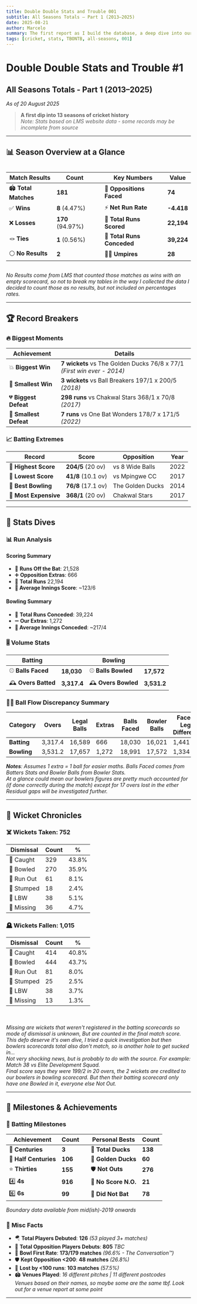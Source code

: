 ```yaml
---
title: Double Double Stats and Trouble 001
subtitle: All Seasons Totals – Part 1 (2013–2025)
date: 2025-08-21
author: Marcelo
summary: The first report as I build the database, a deep dive into our team's history from 2013-2025. This report provides a broad overview of our match results, run scoring, and wickets breakdown...
tags: [cricket, stats, TBONTB, all-seasons, 001]
---
```


# Double Double Stats and Trouble #1
## All Seasons Totals - Part 1 (2013–2025)
*As of 20 August 2025*

> **A first dip into 13 seasons of cricket history**  
> *Note: Stats based on LMS website data - some records may be incomplete from source*

---

## 📊 Season Overview at a Glance

<div style="display: flex; justify-content: space-between;">

| **Match Results** | **Count** | | **Key Numbers** | **Value** |
|-------------------|-----------|---|-----------------|-----------|
| 🏟️ **Total Matches** | **181** | | 🎯 **Oppositions Faced** | **74** |
| ✅ **Wins** | **8** (4.47%) | | ⚡ **Net Run Rate** | **-4.418** |
| ❌ **Losses** | **170** (94.97%) | | 🏏 **Total Runs Scored** | **22,194** |
| 🪢 **Ties** | **1** (0.56%) | | 🎳 **Total Runs Conceded** | **39,224** |
| ⚪ **No Results** | **2** | | 👨‍⚖️ **Umpires** | **28** |

</div>

*No Results come from LMS that counted those matches as wins with an empty scorecard, so not to break my tables in the way I collected the data I decided to count those as no results, but not included on percentages rates.*

---

## 🏆 Record Breakers

### 🔥 **Biggest Moments**
| **Achievement** | **Details** |
|-----------------|-------------|
| 💥 **Biggest Win** | **7 wickets** vs The Golden Ducks 76/8 x 77/1 *(First win ever - 2014)* |
| 🤏 **Smallest Win** | **3 wickets** vs Ball Breakers 197/1 x 200/5 *(2018)* |
| 💔 **Biggest Defeat** | **298 runs** vs Chakwal Stars 368/1 x 70/8 *(2017)* |
| 🤏 **Smallest Defeat** | **7 runs** vs One Bat Wonders 178/7 x 171/5 *(2022)* |

### 📈 **Batting Extremes**
| **Record** | **Score** | **Opposition** | **Year** |
|------------|-----------|----------------|----------|
| 🎢 **Highest Score** | **204/5** (20 ov) | vs 8 Wide Balls | 2022 |
| 🐣 **Lowest Score** | **41/8** (10.1 ov) | vs Mpingwe CC | 2017 |
| 🎱 **Best Bowling** | **76/8** (17.1 ov) | The Golden Ducks | 2014 |
| 💸 **Most Expensive** | **368/1** (20 ov) | Chakwal Stars | 2017 |

---

## 🧮 Stats Dives

### 📊 **Run Analysis**

#### **Scoring Summary**

- 🏃 **Runs Off the Bat**: 21,528
- ➕ **Opposition Extras**: 666
- 🎳 **Total Runs** 22,194  
- **📍 Average Innings Score**: ~123/6 

#### **Bowling Summary** 
- 🎳 **Total Runs Conceded**: 39,224
- ➖ **Our Extras**: 1,272
- **📍 Average Innings Conceded**: ~217/4



### 🎚️ **Volume Stats**
| **Batting** | | **Bowling** | |
|-------------|---|-------------|---|
| ⚾ **Balls Faced** | **18,030** | ⚾ **Balls Bowled** | **17,572** |
| 🕰️ **Overs Batted** | **3,317.4** | 🕰️ **Overs Bowled** | **3,531.2** |

### 😵‍💫 **Ball Flow Discrepancy Summary**

| **Category** | **Overs** | **Legal Balls** | **Extras** | **Balls Faced**| **Bowler Balls** | **Faced x Legal Difference** | **Residual Gap** | **Legal Balls Gap** | **Missing Overs Gap**|
|--------------|--------------|-------------|------------------|-------------|---------------|----------------|---------------|---------------------|---------------------|
| **Batting**      | 3,317.4      | 16,589      | 666              | 18,030      | 16,021        | 1,441          | 775           | 568                 | 113.3 |
| **Bowling**   | 3,531.2      | 17,657      | 1,272            | 18,991      | 17,572        | 1,334          | 62            | 85                  | 17 |

***Notes**: Assumes 1 extra = 1 ball for easier maths. Balls Faced comes from Batters Stats and Bowler Balls from Bowler Stats.* 
<br>*At a glance could mean our bowlers figures are pretty much accounted for (if done correctly during the match) except for 17 overs lost in the ether*
<br>*Residual gaps will be investigated further.*

---

## 🎳 Wicket Chronicles

### ☠️ **Wickets Taken: 752** 


| Dismissal | Count | % |
|-----------|-------|---|
| 🫴 Caught | 329 | 43.8% |
| 🥎 Bowled | 270 | 35.9% |
| 🏃 Run Out | 61 | 8.1% |
| 🧤 Stumped | 18 | 2.4% |
| 🦵 LBW | 38 | 5.1% |
| 🥸 Missing | 36 | 4.7% |



### 🪦 **Wickets Fallen: 1,015**


| Dismissal | Count | % |
|-----------|-------|---|
| 🫴 Caught | 414 | 40.8% |
| 🥎 Bowled | 444 | 43.7% |
| 🏃 Run Out | 81 | 8.0% |
| 🧤 Stumped | 25 | 2.5% |
| 🦵 LBW | 38 | 3.7% |
| 🥸 Missing | 13 | 1.3% |

<br><i>
<br>Missing are wickets that weren't registered in the batting scorecards so mode of dismissal is unknown, But are counted in the final match score. 
<br>This defo deserve it's own dive, I tried a quick investigation but then bowlers scorecards total also don't match, so is another hole to get sucked in...
<br>Not very shocking news, but is probably to do with the source. For example: Match 38 vs Elite Development Squad. 
<br>Final score says they were 199/2 in 20 overs, the 2 wickets are credited to our bowlers in bowling scorecard. But then their batting scorecard only have one Bowled in it, everyone else Not Out.</i>

---

## 🏅 Milestones & Achievements

### 🎯 **Batting Milestones**
| **Achievement** | **Count** | | **Personal Bests** | **Count** |
|-----------------|-----------|---|-------------------|-----------|
| 💯 **Centuries** | **3** | | 🦆 **Total Ducks** | **138** |
| 🎉 **Half Centuries** | **106** | | 🥇 **Golden Ducks** | **60** |
| ⭐ **Thirties** | **155** | | 🛡️ **Not Outs** | **276** |
| 4️⃣ **4s** | **916**  | | 🚫 **No Score N.O.** | **21** |
| 6️⃣ **6s** | **99**  | | 🏏 **Did Not Bat** | **78** |

*Boundary data available from mid(ish)-2019 onwards*

### 🎲 **Misc Facts**
- 🪂 **Total Players Debuted**: **126** *(53 played 3+ matches)*
- 🤺 **Total Opposition Players Debuts**: **805** *TBC*
- 🤝 **Bowl First Rate**: **173/179 matches** *(96.6% - The Conversation™)*
- 🛡️ **Kept Opposition <200**: **48 matches** *(26.8%)*  
- 💪 **Lost by <100 runs**: **103 matches** *(57.5%)*
- 🏟️ **Venues Played**: *16 different pitches | 11 different postcodes* 
<br>*Venues based on their names, so maybe some are the same tbf. Look out for a venue report at some point*

---
